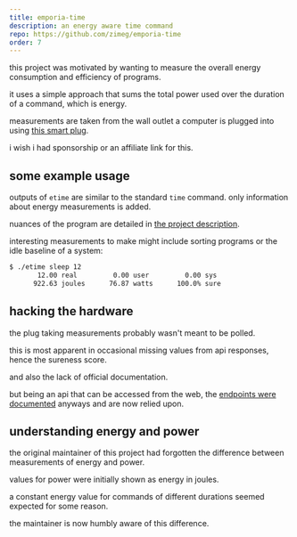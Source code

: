 ```yaml
---
title: emporia-time
description: an energy aware time command
repo: https://github.com/zimeg/emporia-time
order: 7
---
```


this project was motivated by wanting to measure the overall energy consumption
and efficiency of programs.

it uses a simple approach that sums the total power used over the duration of a
command, which is energy.

measurements are taken from the wall outlet a computer is plugged into using
[this smart plug][plug].

i wish i had sponsorship or an affiliate link for this.

## some example usage

outputs of `etime` are similar to the standard `time` command. only information
about energy measurements is added.

nuances of the program are detailed in [the project description][readme].

interesting measurements to make might include sorting programs or the idle
baseline of a system:

```sh
$ ./etime sleep 12
       12.00 real         0.00 user         0.00 sys
      922.63 joules      76.87 watts      100.0% sure
```

## hacking the hardware

the plug taking measurements probably wasn't meant to be polled.

this is most apparent in occasional missing values from api responses, hence the
sureness score.

and also the lack of official documentation.

but being an api that can be accessed from the web, the
[endpoints were documented][endpoints] anyways and are now relied upon.

## understanding energy and power

the original maintainer of this project had forgotten the difference between
measurements of energy and power.

values for power were initially shown as energy in joules.

a constant energy value for commands of different durations seemed expected for
some reason.

the maintainer is now humbly aware of this difference.

[endpoints]: https://github.com/magico13/PyEmVue/blob/master/api_docs.md#api-documentation
[plug]: https://www.emporiaenergy.com/emporia-smart-plug
[readme]: https://github.com/zimeg/emporia-time#program-information
